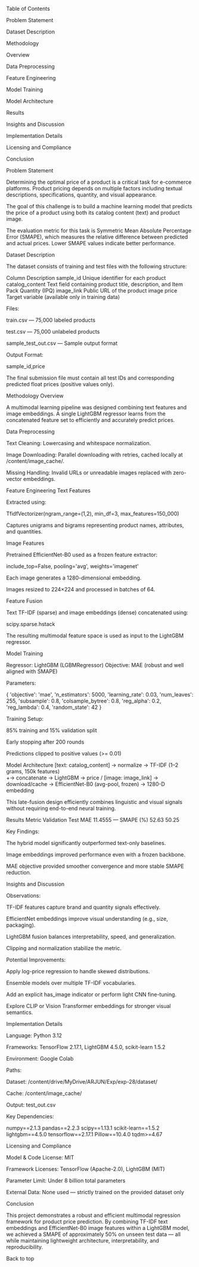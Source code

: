 Table of Contents

Problem Statement

Dataset Description

Methodology

Overview

Data Preprocessing

Feature Engineering

Model Training

Model Architecture

Results

Insights and Discussion

Implementation Details

Licensing and Compliance

Conclusion

Problem Statement

Determining the optimal price of a product is a critical task for e-commerce platforms. Product pricing depends on multiple factors including textual descriptions, specifications, quantity, and visual appearance.

The goal of this challenge is to build a machine learning model that predicts the price of a product using both its catalog content (text) and product image.

The evaluation metric for this task is Symmetric Mean Absolute Percentage Error (SMAPE), which measures the relative difference between predicted and actual prices. Lower SMAPE values indicate better performance.

Dataset Description

The dataset consists of training and test files with the following structure:

Column	Description
sample_id	Unique identifier for each product
catalog_content	Text field containing product title, description, and Item Pack Quantity (IPQ)
image_link	Public URL of the product image
price	Target variable (available only in training data)

Files:

train.csv — 75,000 labeled products

test.csv — 75,000 unlabeled products

sample_test_out.csv — Sample output format

Output Format:

sample_id,price


The final submission file must contain all test IDs and corresponding predicted float prices (positive values only).

Methodology
Overview

A multimodal learning pipeline was designed combining text features and image embeddings.
A single LightGBM regressor learns from the concatenated feature set to efficiently and accurately predict prices.

Data Preprocessing

Text Cleaning: Lowercasing and whitespace normalization.

Image Downloading: Parallel downloading with retries, cached locally at /content/image_cache/.

Missing Handling: Invalid URLs or unreadable images replaced with zero-vector embeddings.

Feature Engineering
Text Features

Extracted using:

TfidfVectorizer(ngram_range=(1,2), min_df=3, max_features=150_000)


Captures unigrams and bigrams representing product names, attributes, and quantities.

Image Features

Pretrained EfficientNet-B0 used as a frozen feature extractor:

include_top=False, pooling='avg', weights='imagenet'


Each image generates a 1280-dimensional embedding.

Images resized to 224×224 and processed in batches of 64.

Feature Fusion

Text TF-IDF (sparse) and image embeddings (dense) concatenated using:

scipy.sparse.hstack


The resulting multimodal feature space is used as input to the LightGBM regressor.

Model Training

Regressor: LightGBM (LGBMRegressor)
Objective: MAE (robust and well aligned with SMAPE)

Parameters:

{
  'objective': 'mae',
  'n_estimators': 5000,
  'learning_rate': 0.03,
  'num_leaves': 255,
  'subsample': 0.8,
  'colsample_bytree': 0.8,
  'reg_alpha': 0.2,
  'reg_lambda': 0.4,
  'random_state': 42
}


Training Setup:

85% training and 15% validation split

Early stopping after 200 rounds

Predictions clipped to positive values (>= 0.01)

Model Architecture
[text: catalog_content] → normalize → TF-IDF (1–2 grams, 150k features)
                                               \
                                                +→ concatenate → LightGBM → price
                                               /
[image: image_link] → download/cache → EfficientNet-B0 (avg-pool, frozen) → 1280-D embedding


This late-fusion design efficiently combines linguistic and visual signals without requiring end-to-end neural training.

Results
Metric	Validation	Test
MAE	11.4555	—
SMAPE (%)	52.63	50.25

Key Findings:

The hybrid model significantly outperformed text-only baselines.

Image embeddings improved performance even with a frozen backbone.

MAE objective provided smoother convergence and more stable SMAPE reduction.

Insights and Discussion

Observations:

TF-IDF features capture brand and quantity signals effectively.

EfficientNet embeddings improve visual understanding (e.g., size, packaging).

LightGBM fusion balances interpretability, speed, and generalization.

Clipping and normalization stabilize the metric.

Potential Improvements:

Apply log-price regression to handle skewed distributions.

Ensemble models over multiple TF-IDF vocabularies.

Add an explicit has_image indicator or perform light CNN fine-tuning.

Explore CLIP or Vision Transformer embeddings for stronger visual semantics.

Implementation Details

Language: Python 3.12

Frameworks: TensorFlow 2.17.1, LightGBM 4.5.0, scikit-learn 1.5.2

Environment: Google Colab

Paths:

Dataset: /content/drive/MyDrive/ARJUN/Exp/exp-28/dataset/

Cache: /content/image_cache/

Output: test_out.csv

Key Dependencies:

numpy==2.1.3
pandas==2.2.3
scipy==1.13.1
scikit-learn==1.5.2
lightgbm==4.5.0
tensorflow==2.17.1
Pillow==10.4.0
tqdm>=4.67

Licensing and Compliance

Model & Code License: MIT

Framework Licenses: TensorFlow (Apache-2.0), LightGBM (MIT)

Parameter Limit: Under 8 billion total parameters

External Data: None used — strictly trained on the provided dataset only

Conclusion

This project demonstrates a robust and efficient multimodal regression framework for product price prediction.
By combining TF-IDF text embeddings and EfficientNet-B0 image features within a LightGBM model, we achieved a SMAPE of approximately 50% on unseen test data — all while maintaining lightweight architecture, interpretability, and reproducibility.

Back to top

